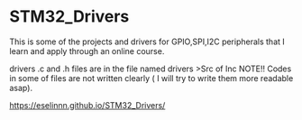 # STM32_Drivers

This is some of the projects and drivers for GPIO,SPI,I2C peripherals that I learn and apply through an online course.

drivers .c and .h files are in the file named drivers >Src of Inc
NOTE!!
Codes in some of files are not written clearly ( I will try to write them more readable asap).

https://eselinnn.github.io/STM32_Drivers/
